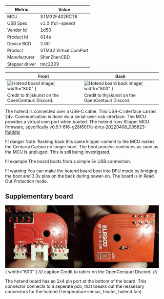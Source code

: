 Metric|Value
---|---
MCU|STM32F402RCT6
USB Spec|v1.0 (full-speed)
Vendor Id|1d50
Product Id|614e
Device BCD|2.00
Product|STM32 Virtual ComPort
Manufacturer|ShenZhenCBD
Stepper driver|tmc2209

Front|Back
---|---
![Hotend board image](../assets/centauri-hotend.jpg){ width="800" }|![Hotend board back image](../assets/centauri-hotend-back.jpg){ width="800" }
Credit to thijskunst on the OpenCentauri Discord.|Credit to thijskunst on the OpenCentauri Discord.

The hotend is connected over a USB-C cable. This USB-C interface carries 24v. Communication is done via a serial-over-usb interface. The MCU provides a virtual com port when booted. The hotend runs Klipper MCU firmware, specifically [v0.9.1-616-g28f60f7e-dirty-20220408_035823-fluiddpi](https://github.com/Klipper3d/klipper/commit/28f60f7ef69847f1514371d1c6788c3c0df98533)

!!! danger
    Note: flashing back this same klipper commit to the MCU makes the Centarui Carbon no longer boot. The boot process continues as soon as the MCU is unpluged. This is still being investigated.

!!! example
    The board boots from a simple 5v USB connection.

!!! warning
    You can make the hotend board boot into DFU mode by bridging the boot and 3.3v pins on the back during power-on. The board is in Read Out Protection mode.

## Supplementary board

![Hotend supplementary board image](../assets/centauri-hotend-supplementary.jpg){ width="600" }
/// caption
Credit to rabirx on the OpenCentauri Discord.
///

The hotend board has an 2x4 pin port at the bottom of the board. This connector connects to a seperate pcb, that breaks out the nessesary connectors for the hotend (Temperature sensor, heater, hotend fan).